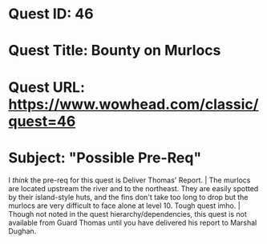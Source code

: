 # Quest ID: 46
# Quest Title: Bounty on Murlocs
# Quest URL: https://www.wowhead.com/classic/quest=46
# Subject: "Possible Pre-Req"
I *think* the pre-req for this quest is Deliver Thomas' Report. | The murlocs are located upstream the river and to the northeast. They are easily spotted by their island-style huts, and the fins don't take too long to drop but the murlocs are very difficult to face alone at level 10. Tough quest imho. | Though not noted in the quest hierarchy/dependencies, this quest is not available from Guard Thomas until you have delivered his report to Marshal Dughan.